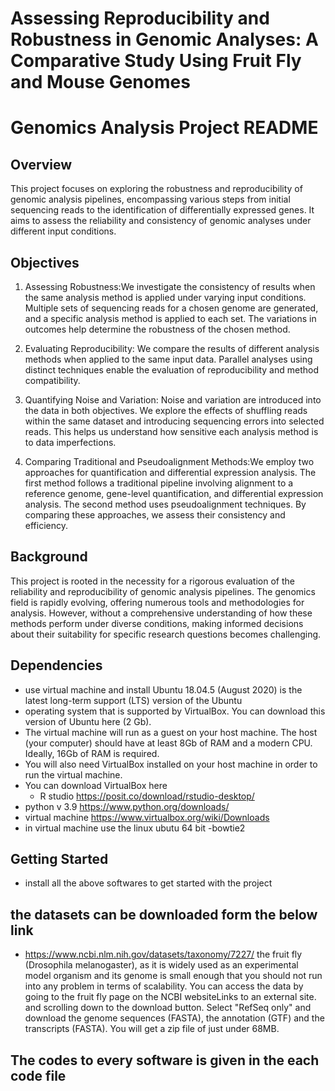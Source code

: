 #  Assessing Reproducibility and Robustness in Genomic Analyses: A Comparative Study Using Fruit Fly and Mouse Genomes 
# Genomics Analysis Project README

## Overview

This project focuses on exploring the robustness and reproducibility of genomic analysis pipelines, encompassing various steps from initial sequencing reads to the identification of differentially expressed genes. It aims to assess the reliability and consistency of genomic analyses under different input conditions.

## Objectives

1. Assessing Robustness:We investigate the consistency of results when the same analysis method is applied under varying input conditions. Multiple sets of sequencing reads for a chosen genome are generated, and a specific analysis method is applied to each set. The variations in outcomes help determine the robustness of the chosen method.

2. Evaluating Reproducibility: We compare the results of different analysis methods when applied to the same input data. Parallel analyses using distinct techniques enable the evaluation of reproducibility and method compatibility.

3. Quantifying Noise and Variation: Noise and variation are introduced into the data in both objectives. We explore the effects of shuffling reads within the same dataset and introducing sequencing errors into selected reads. This helps us understand how sensitive each analysis method is to data imperfections.

4. Comparing Traditional and Pseudoalignment Methods:We employ two approaches for quantification and differential expression analysis. The first method follows a traditional pipeline involving alignment to a reference genome, gene-level quantification, and differential expression analysis. The second method uses pseudoalignment techniques. By comparing these approaches, we assess their consistency and efficiency.

## Background

This project is rooted in the necessity for a rigorous evaluation of the reliability and reproducibility of genomic analysis pipelines. The genomics field is rapidly evolving, offering numerous tools and methodologies for analysis. However, without a comprehensive understanding of how these methods perform under diverse conditions, making informed decisions about their suitability for specific research questions becomes challenging.

## Dependencies

- use virtual machine and install Ubuntu 18.04.5 (August 2020) is the latest long-term support (LTS) version of the Ubuntu
- operating system that is supported by VirtualBox. You can download this version of Ubuntu here (2 Gb).
- The virtual machine will run as a guest on your host machine. The host (your computer) should have at least 8Gb of RAM and a modern CPU. Ideally, 16Gb of RAM is required.
- You will also need VirtualBox installed on your host machine in order to run the virtual machine.
- You can download VirtualBox here
  - R studio https://posit.co/download/rstudio-desktop/
- python v 3.9 https://www.python.org/downloads/
- virtual machine https://www.virtualbox.org/wiki/Downloads
- in virtual machine use the linux ubutu 64 bit
 -bowtie2 
## Getting Started

- install all the above softwares to get started with the project
## the datasets can be downloaded form the below link 
- https://www.ncbi.nlm.nih.gov/datasets/taxonomy/7227/
 the fruit fly (Drosophila melanogaster), as it is widely used as an experimental model organism and its genome is small enough that you should not run into any problem in terms of scalability. You can access the data by going to the fruit fly page on the NCBI websiteLinks to an external site. and scrolling down to the download button. Select "RefSeq only" and download the genome sequences (FASTA), the annotation (GTF) and the transcripts (FASTA). You will get a zip file of just under 68MB.
## The codes to every software is given in the each code file 



